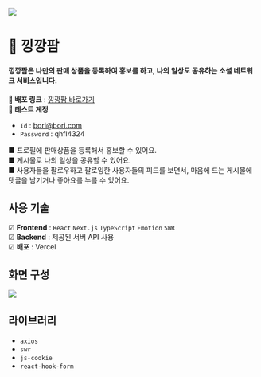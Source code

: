 ![](https://i.imgur.com/kWpsHEj.png)

# 🍊 낑깡팜

#### 낑깡팜은 나만의 판매 상품을 등록하여 홍보를 하고, 나의 일상도 공유하는 소셜 네트워크 서비스입니다.

**🚀 배포 링크** : [낑깡팜 바로가기](https://kkingkkang-farm.vercel.app/)<br />
**🚀 테스트 계정**
- `Id` : bori@bori.com
- `Password` : qhfl4324

■ 프로필에 판매상품을 등록해서 홍보할 수 있어요.<br />
■ 게시물로 나의 일상을 공유할 수 있어요.<br />
■ 사용자들을 팔로우하고 팔로잉한 사용자들의 피드를 보면서, 마음에 드는 게시물에 댓글을 남기거나 좋아요를 누를 수 있어요.

## 사용 기술
☑︎ **Frontend** : `React` `Next.js` `TypeScript` `Emotion` `SWR`<br />
☑︎ **Backend** : 제공된 서버 API 사용<br />
☑︎ **배포** : Vercel

## 화면 구성

![](https://i.imgur.com/MTnja5j.jpg)

## 라이브러리
- `axios`
- `swr`
- `js-cookie`
- `react-hook-form`

